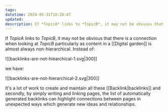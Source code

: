 ```yaml
---
tags: 
datetime: 2024-05-31T10:26:47
updated: 
description: If *TopicA* links to *TopicB*, it may not be obvious that there is a connection when looking at *TopicB* particularly as content in a [[Digital garden]] is almost always non-hierarchical.
---
```

If *TopicA* links to *TopicB*, it may not be obvious that there is a connection when looking at *TopicB* particularly as content in a [[Digital garden]] is almost always non-hierarchical. Instead of:

<!--[mermaid.live](https://mermaid.live/edit#pako:eNpljE0KwyAQRq8is04u4KLQNDdoVsXNoGMU1BGrhBJy90rpz6K79x4f3w6aDYEEG3jTDksVy6zSwtnrsxjHk3jh9E7TL13-0wwDRCoRvemPu0pCKKiOIimQHQ1ZbKEqUOnoU2yVr4-kQdbSaIDCbXUgLYZ7t5YNVpo9rgXjt2ZMN-aPH0-jXUBJ)-->

![[backlinks-are-not-hiearchical-1.svg|300]]

we have:

<!--[mermaid.live](https://mermaid.live/edit#pako:eNpljk0KgzAQha8SZq0XyKKg5gZ1VbIZkokKJhPShFLEuzcU-wPu3vv4HrwNDFsCCW7lh5kxZTEqHUaOi-lE217EO_YH6n-oO1vDgYbzUJ3Rn6WgAU_J42LrlU0HITTkmTxpkDVacljWrEGHvapYMl-fwYDMqVADics0g3S43msr0WImteCU0H9pxHBj_vT9BZf9Urc)-->

![[backlinks-are-not-hierarchical-2.svg|300]]

It's a lot of work to create and maintain all these [[Backlink|backlinks]] and secondly, by simply writing and linking pages, the list of automatically generated backlinks can highlight connections between pages in unexpected ways which generate new ideas and relationships.